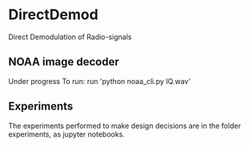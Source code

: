 # DirectDemod
Direct Demodulation of Radio-signals

## NOAA image decoder
Under progress
To run: run 'python noaa_cli.py IQ.wav'

## Experiments
The experiments performed to make design decisions are in the folder experiments, as jupyter notebooks.